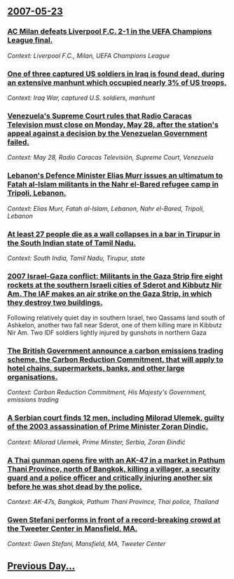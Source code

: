 ## [2007-05-23](/news/2007/05/23/index.md)

### [ AC Milan defeats Liverpool F.C. 2-1 in the UEFA Champions League final. ](/news/2007/05/23/ac-milan-defeats-liverpool-f-c-2-1-in-the-uefa-champions-league-final.md)
_Context: Liverpool F.C., Milan, UEFA Champions League_

### [ One of three captured US soldiers in Iraq is found dead, during an extensive manhunt which occupied nearly 3% of US troops. ](/news/2007/05/23/one-of-three-captured-us-soldiers-in-iraq-is-found-dead-during-an-extensive-manhunt-which-occupied-nearly-3-of-us-troops.md)
_Context: Iraq War, captured U.S. soldiers, manhunt_

### [ Venezuela's Supreme Court rules that Radio Caracas Television must close on Monday, May 28, after the station's appeal against a decision by the Venezuelan Government failed. ](/news/2007/05/23/venezuela-s-supreme-court-rules-that-radio-caracas-televisia3n-must-close-on-monday-may-28-after-the-station-s-appeal-against-a-decision.md)
_Context: May 28, Radio Caracas Televisión, Supreme Court, Venezuela_

### [ Lebanon's Defence Minister Elias Murr issues an ultimatum to Fatah al-Islam militants in the Nahr el-Bared refugee camp in Tripoli, Lebanon. ](/news/2007/05/23/lebanon-s-defence-minister-elias-murr-issues-an-ultimatum-to-fatah-al-islam-militants-in-the-nahr-el-bared-refugee-camp-in-tripoli-lebanon.md)
_Context: Elias Murr, Fatah al-Islam, Lebanon, Nahr el-Bared, Tripoli, Lebanon_

### [ At least 27 people die as a wall collapses in a bar in Tirupur in the South Indian state of Tamil Nadu. ](/news/2007/05/23/at-least-27-people-die-as-a-wall-collapses-in-a-bar-in-tirupur-in-the-south-indian-state-of-tamil-nadu.md)
_Context: South India, Tamil Nadu, Tirupur, state_

### [ 2007 Israel-Gaza conflict: Militants in the Gaza Strip fire eight rockets at the southern Israeli cities of Sderot and Kibbutz Nir Am. The IAF makes an air strike on the Gaza Strip, in which they destroy two buildings.  ](/news/2007/05/23/2007-israel-gaza-conflict-militants-in-the-gaza-strip-fire-eight-rockets-at-the-southern-israeli-cities-of-sderot-and-kibbutz-nir-am-the.md)
Following relatively quiet day in southern Israel, two Qassams land south of Ashkelon, another two fall near Sderot, one of them killing mare in Kibbutz Nir Am. Two IDF soldiers lightly injured by gunshots in northern Gaza

### [ The British Government announce a carbon emissions trading scheme, the Carbon Reduction Commitment, that will apply to hotel chains, supermarkets, banks, and other large organisations. ](/news/2007/05/23/the-british-government-announce-a-carbon-emissions-trading-scheme-the-carbon-reduction-commitment-that-will-apply-to-hotel-chains-superm.md)
_Context: Carbon Reduction Commitment, His Majesty's Government, emissions trading_

### [ A Serbian court finds 12 men, including Milorad Ulemek, guilty of the 2003 assassination of Prime Minister Zoran Dindic. ](/news/2007/05/23/a-serbian-court-finds-12-men-including-milorad-ulemek-guilty-of-the-2003-assassination-of-prime-minister-zoran-ainaia.md)
_Context: Milorad Ulemek, Prime Minster, Serbia, Zoran Đinđić_

### [ A Thai gunman opens fire with an AK-47 in a market in Pathum Thani Province, north of Bangkok, killing a villager, a security guard and a police officer and critically injuring another six before he was shot dead by the police. ](/news/2007/05/23/a-thai-gunman-opens-fire-with-an-ak-47-in-a-market-in-pathum-thani-province-north-of-bangkok-killing-a-villager-a-security-guard-and-a-p.md)
_Context: AK-47s, Bangkok, Pathum Thani Province, Thai police, Thailand_

### [ Gwen Stefani performs in front of a record-breaking crowd at the Tweeter Center in Mansfield, MA.](/news/2007/05/23/gwen-stefani-performs-in-front-of-a-record-breaking-crowd-at-the-tweeter-center-in-mansfield-ma.md)
_Context: Gwen Stefani, Mansfield, MA, Tweeter Center_

## [Previous Day...](/news/2007/05/22/index.md)

